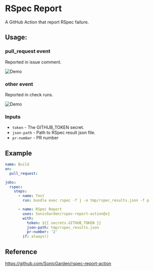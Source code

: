 # RSpec Report

A GitHub Action that report RSpec failure.

## Usage:

### pull_request event

Reported in issue comment.

![Demo](https://i.gyazo.com/29402af7cc01eaac256bb54a3ebe8049.png)

### other event

Reported in check runs.

![Demo](https://i.gyazo.com/9ab78f43d95155cd95fdf0f89f4cf3b0.png)

### Inputs

- `token` - The GITHUB_TOKEN secret.
- `json-path` - Path to RSpec result json file.
- `pr-number` - PR number

## Example

```yaml
name: Build
on:
  pull_request:

jobs:
  rspec:
    steps:
      - name: Test
        run: bundle exec rspec -f j -o tmp/rspec_results.json -f p

      - name: RSpec Report
        uses: SonicGarden/rspec-report-action@v1
        with:
          token: ${{ secrets.GITHUB_TOKEN }}
          json-path: tmp/rspec_results.json
          pr-number: '2'
        if: always()
```

## Reference

https://github.com/SonicGarden/rspec-report-action
